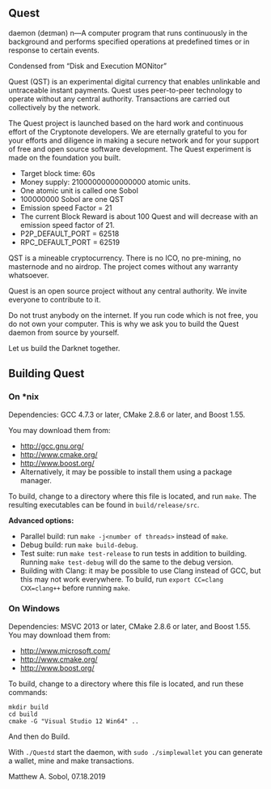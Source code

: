 
## Quest


daemon (deɪmən) n—A computer program that runs continuously
in the background and performs specified operations at predefined times or
in response to certain events.

Condensed from “Disk and Execution MONitor”

Quest (QST) is an experimental digital currency that enables unlinkable and
untraceable instant payments. Quest uses peer-to-peer technology to operate 
without any central authority. Transactions are carried out collectively by the
network.

The Quest project is launched based on the hard work and continuous effort of
the Cryptonote developers. We are eternally grateful to you for your efforts and
diligence in making a secure network and for your support of free and open
source software development. The Quest experiment is made on the foundation
you built.

* Target block time: 60s
* Money supply: 21000000000000000 atomic units.
* One atomic unit is called one Sobol
* 100000000 Sobol are one QST
* Emission speed Factor = 21
* The current Block Reward is about 100 Quest and will decrease with an
emission speed factor of 21.
* P2P_DEFAULT_PORT                  = 62518
* RPC_DEFAULT_PORT                  = 62519


QST is a mineable cryptocurrency. There is no ICO, no pre-mining,
no masternode and no airdrop. The project comes without any warranty whatsoever.

Quest is an open source project without any central authority.
We invite everyone to contribute to it.

Do not trust anybody on the internet. If you run code which is not free,
you do not own your computer. This is why we ask you to build the Quest daemon
from source by yourself.

Let us build the Darknet together.

## Building Quest

### On *nix

Dependencies: GCC 4.7.3 or later, CMake 2.8.6 or later, and Boost 1.55.

You may download them from:

* http://gcc.gnu.org/
* http://www.cmake.org/
* http://www.boost.org/
* Alternatively, it may be possible to install them using a package manager.

To build, change to a directory where this file is located, and run `make`. The resulting executables can be found in `build/release/src`.

**Advanced options:**

* Parallel build: run `make -j<number of threads>` instead of `make`.
* Debug build: run `make build-debug`.
* Test suite: run `make test-release` to run tests in addition to building. Running `make test-debug` will do the same to the debug version.
* Building with Clang: it may be possible to use Clang instead of GCC, but this may not work everywhere. To build, run `export CC=clang CXX=clang++` before running `make`.

### On Windows
Dependencies: MSVC 2013 or later, CMake 2.8.6 or later, and Boost 1.55. You may download them from:

* http://www.microsoft.com/
* http://www.cmake.org/
* http://www.boost.org/

To build, change to a directory where this file is located, and run these commands:
```
mkdir build
cd build
cmake -G "Visual Studio 12 Win64" ..
```

And then do Build.


With ` ./Questd ` start the daemon, with `sudo ./simplewallet` you can generate a wallet, 
mine and make transactions.   

Matthew A. Sobol, 07.18.2019
